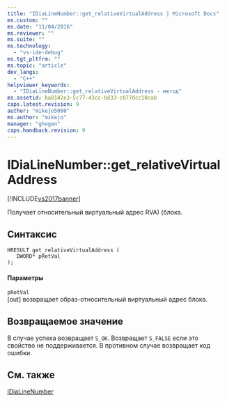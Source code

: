 ```yaml
---
title: "IDiaLineNumber::get_relativeVirtualAddress | Microsoft Docs"
ms.custom: ""
ms.date: "11/04/2016"
ms.reviewer: ""
ms.suite: ""
ms.technology: 
  - "vs-ide-debug"
ms.tgt_pltfrm: ""
ms.topic: "article"
dev_langs: 
  - "C++"
helpviewer_keywords: 
  - "IDiaLineNumber::get_relativeVirtualAddress - метод"
ms.assetid: ba8142e3-5c77-43cc-bd33-c077dcc18cab
caps.latest.revision: 9
author: "mikejo5000"
ms.author: "mikejo"
manager: "ghogen"
caps.handback.revision: 9
---
```

# IDiaLineNumber::get_relativeVirtualAddress
[!INCLUDE[vs2017banner](../../code-quality/includes/vs2017banner.md)]

Получает относительный виртуальный адрес RVA\) \(блока.  
  
## Синтаксис  
  
```cpp#  
HRESULT get_relativeVirtualAddress (   
   DWORD* pRetVal  
);  
```  
  
#### Параметры  
 `pRetVal`  
 \[out\] возвращает образ\-относительный виртуальный адрес блока.  
  
## Возвращаемое значение  
 В случае успеха возвращает `S_OK`.  Возвращает `S_FALSE` если это свойство не поддерживается.  В противном случае возвращает код ошибки.  
  
## См. также  
 [IDiaLineNumber](../../debugger/debug-interface-access/idialinenumber.md)